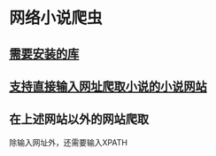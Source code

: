 # 网络小说爬虫

## [需要安装的库](./requirements.txt)

## [支持直接输入网址爬取小说的小说网站](./XPATH.txt)

## 在上述网站以外的网站爬取

除输入网址外，还需要输入XPATH
